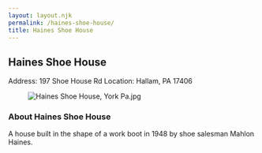 ```yaml
---
layout: layout.njk
permalink: /haines-shoe-house/
title: Haines Shoe House
---
```


<article class="attraction-detail container">
  <h2>Haines Shoe House</h2>
  <div class="attraction-meta">
    <span class="address">Address: 197 Shoe House Rd</span>
    <span class="location">Location: Hallam, PA 17406</span>
  </div>
  <figure class="attraction-image">
    <img src="https://upload.wikimedia.org/wikipedia/commons/0/0f/Haines_Shoe_House%2C_York_Pa.jpg?v=1743949199305" alt="Haines Shoe House, York Pa.jpg" loading="lazy">
  </figure>
  <div class="attraction-description">
    <h3>About Haines Shoe House</h3>
    <p>A house built in the shape of a work boot in 1948 by shoe salesman Mahlon Haines.</p>
  </div>
  
</article>